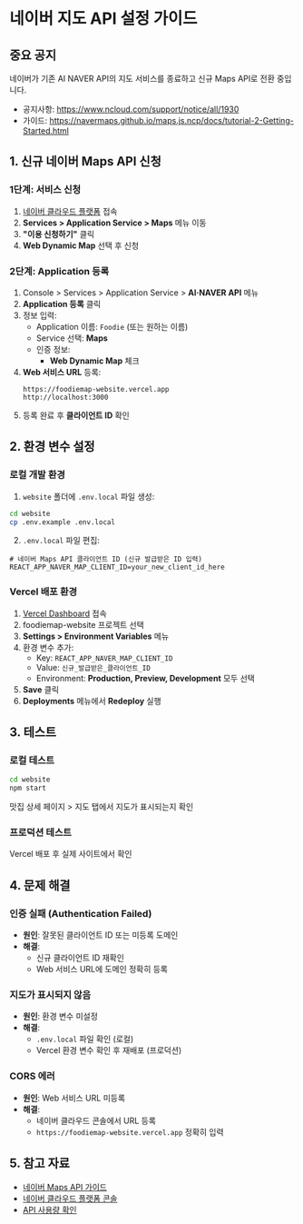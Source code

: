 # 네이버 지도 API 설정 가이드

## 중요 공지
네이버가 기존 AI NAVER API의 지도 서비스를 종료하고 신규 Maps API로 전환 중입니다.
- 공지사항: https://www.ncloud.com/support/notice/all/1930
- 가이드: https://navermaps.github.io/maps.js.ncp/docs/tutorial-2-Getting-Started.html

## 1. 신규 네이버 Maps API 신청

### 1단계: 서비스 신청
1. [네이버 클라우드 플랫폼](https://console.ncloud.com/) 접속
2. **Services > Application Service > Maps** 메뉴 이동
3. **"이용 신청하기"** 클릭
4. **Web Dynamic Map** 선택 후 신청

### 2단계: Application 등록
1. Console > Services > Application Service > **AI·NAVER API** 메뉴
2. **Application 등록** 클릭
3. 정보 입력:
   - Application 이름: `Foodie` (또는 원하는 이름)
   - Service 선택: **Maps**
   - 인증 정보:
     - **Web Dynamic Map** 체크
4. **Web 서비스 URL** 등록:
   ```
   https://foodiemap-website.vercel.app
   http://localhost:3000
   ```
5. 등록 완료 후 **클라이언트 ID** 확인

## 2. 환경 변수 설정

### 로컬 개발 환경

1. `website` 폴더에 `.env.local` 파일 생성:
```bash
cd website
cp .env.example .env.local
```

2. `.env.local` 파일 편집:
```env
# 네이버 Maps API 클라이언트 ID (신규 발급받은 ID 입력)
REACT_APP_NAVER_MAP_CLIENT_ID=your_new_client_id_here
```

### Vercel 배포 환경

1. [Vercel Dashboard](https://vercel.com/dashboard) 접속
2. foodiemap-website 프로젝트 선택
3. **Settings > Environment Variables** 메뉴
4. 환경 변수 추가:
   - Key: `REACT_APP_NAVER_MAP_CLIENT_ID`
   - Value: `신규_발급받은_클라이언트_ID`
   - Environment: **Production, Preview, Development** 모두 선택
5. **Save** 클릭
6. **Deployments** 메뉴에서 **Redeploy** 실행

## 3. 테스트

### 로컬 테스트
```bash
cd website
npm start
```

맛집 상세 페이지 > 지도 탭에서 지도가 표시되는지 확인

### 프로덕션 테스트
Vercel 배포 후 실제 사이트에서 확인

## 4. 문제 해결

### 인증 실패 (Authentication Failed)
- **원인**: 잘못된 클라이언트 ID 또는 미등록 도메인
- **해결**:
  - 신규 클라이언트 ID 재확인
  - Web 서비스 URL에 도메인 정확히 등록

### 지도가 표시되지 않음
- **원인**: 환경 변수 미설정
- **해결**:
  - `.env.local` 파일 확인 (로컬)
  - Vercel 환경 변수 확인 후 재배포 (프로덕션)

### CORS 에러
- **원인**: Web 서비스 URL 미등록
- **해결**:
  - 네이버 클라우드 콘솔에서 URL 등록
  - `https://foodiemap-website.vercel.app` 정확히 입력

## 5. 참고 자료

- [네이버 Maps API 가이드](https://navermaps.github.io/maps.js.ncp/)
- [네이버 클라우드 플랫폼 콘솔](https://console.ncloud.com/)
- [API 사용량 확인](https://console.ncloud.com/mc/solution/naverService/application)
